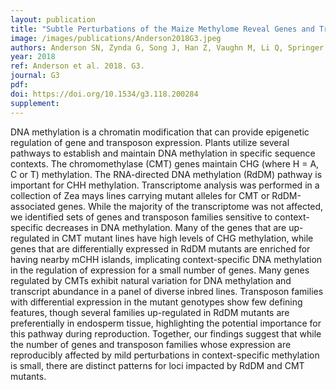 ```yaml
---
layout: publication
title: "Subtle Perturbations of the Maize Methylome Reveal Genes and Transposons Silenced by Chromomethylase or RNA-Directed DNA Methylation Pathways"
image: /images/publications/Anderson2018G3.jpeg
authors: Anderson SN, Zynda G, Song J, Han Z, Vaughn M, Li Q, Springer NM
year: 2018
ref: Anderson et al. 2018. G3.
journal: G3
pdf: 
doi: https://doi.org/10.1534/g3.118.200284
supplement: 
---
```


DNA methylation is a chromatin modification that can provide epigenetic regulation of gene and transposon expression. Plants utilize several pathways to establish and maintain DNA methylation in specific sequence contexts. The chromomethylase (CMT) genes maintain CHG (where H = A, C or T) methylation. The RNA-directed DNA methylation (RdDM) pathway is important for CHH methylation. Transcriptome analysis was performed in a collection of Zea mays lines carrying mutant alleles for CMT or RdDM-associated genes. While the majority of the transcriptome was not affected, we identified sets of genes and transposon families sensitive to context-specific decreases in DNA methylation. Many of the genes that are up-regulated in CMT mutant lines have high levels of CHG methylation, while genes that are differentially expressed in RdDM mutants are enriched for having nearby mCHH islands, implicating context-specific DNA methylation in the regulation of expression for a small number of genes. Many genes regulated by CMTs exhibit natural variation for DNA methylation and transcript abundance in a panel of diverse inbred lines. Transposon families with differential expression in the mutant genotypes show few defining features, though several families up-regulated in RdDM mutants are preferentially in endosperm tissue, highlighting the potential importance for this pathway during reproduction. Together, our findings suggest that while the number of genes and transposon families whose expression are reproducibly affected by mild perturbations in context-specific methylation is small, there are distinct patterns for loci impacted by RdDM and CMT mutants.
